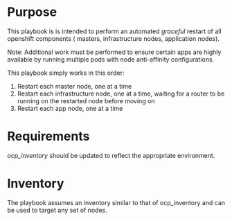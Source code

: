 # Purpose
This playbook is is intended to perform an automated *graceful* restart
of all openshift components ( masters, infrastructure nodes, application nodes).

Note: Additional work must be performed to ensure certain apps are highly
available by running multiple pods with node anti-affinity configurations.

This playbook simply works in this order:
1. Restart each master node, one at a time
2. Restart each infrastructure node, one at a time, waiting for a router
to be running on the restarted node before moving on
3. Restart each app node, one at a time

# Requirements
*ocp_inventory* should be updated to reflect the appropriate environment.

# Inventory
The playbook assumes an inventory similar to that of ocp_inventory and can
be used to target any set of nodes.
